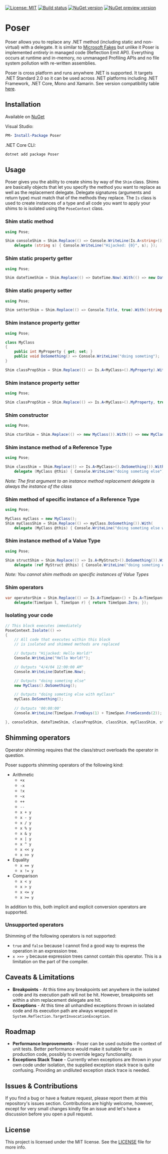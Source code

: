 [![License: MIT](https://img.shields.io/badge/license-MIT-green.svg)](LICENSE)
[![Build status](https://dev.azure.com/palmund/Pose/_apis/build/status/Pose-CI?branchName=master&Label=build)](https://dev.azure.com/palmund/Pose/_build/latest?definitionId=12)
[![NuGet version](https://img.shields.io/nuget/v/Poser?logo=nuget)](https://www.nuget.org/packages/Poser)
[![NuGet preview version](https://img.shields.io/nuget/vpre/Poser?logo=nuget)](https://www.nuget.org/packages/Poser)

# Poser

Poser allows you to replace any .NET method (including static and non-virtual) with a delegate. It is similar to [Microsoft Fakes](https://msdn.microsoft.com/en-us/library/hh549175.aspx) but unlike it Poser is implemented _entirely_ in managed code (Reflection Emit API). Everything occurs at runtime and in-memory, no unmanaged Profiling APIs and no file system pollution with re-written assemblies.

Poser is cross platform and runs anywhere .NET is supported. It targets .NET Standard 2.0 so it can be used across .NET platforms including .NET Framework, .NET Core, Mono and Xamarin. See version compatibility table [here](https://docs.microsoft.com/en-us/dotnet/standard/net-standard).

## Installation

Available on [NuGet](https://www.nuget.org/packages/Poser/)

Visual Studio:

```powershell
PM> Install-Package Poser
```

.NET Core CLI:

```bash
dotnet add package Poser
```

## Usage

Poser gives you the ability to create shims by way of the `Shim` class. Shims are basically objects that let you specify the method you want to replace as well as the replacement delegate. Delegate signatures (arguments and return type) must match that of the methods they replace. The `Is` class is used to create instances of a type and all code you want to apply your shims to is isolated using the `PoseContext` class.


### Shim static method

```csharp
using Pose;

Shim consoleShim = Shim.Replace(() => Console.WriteLine(Is.A<string>())).With(
    delegate (string s) { Console.WriteLine("Hijacked: {0}", s); });
```

### Shim static property getter

```csharp
using Pose;

Shim dateTimeShim = Shim.Replace(() => DateTime.Now).With(() => new DateTime(2004, 4, 4));
```

### Shim static property setter

```csharp
using Pose;

Shim setterShim = Shim.Replace(() => Console.Title, true).With((string title) => { Console.Title = "My Title"; });
```

### Shim instance property getter

```csharp
using Pose;

class MyClass
{
    public int MyProperty { get; set; }
    public void DoSomething() => Console.WriteLine("doing someting");
}

Shim classPropShim = Shim.Replace(() => Is.A<MyClass>().MyProperty).With((MyClass @this) => 100);
```

### Shim instance property setter

```csharp
using Pose;

Shim classPropShim = Shim.Replace(() => Is.A<MyClass>().MyProperty, true).With((MyClass @this, int prop) => { @this.MyProperty = prop * 10; });
```

### Shim constructor

```csharp
using Pose;

Shim ctorShim = Shim.Replace(() => new MyClass()).With(() => new MyClass() { MyProperty = 10 });
```

### Shim instance method of a Reference Type

```csharp
using Pose;

Shim classShim = Shim.Replace(() => Is.A<MyClass>().DoSomething()).With(
    delegate (MyClass @this) { Console.WriteLine("doing someting else"); });
```

_Note: The first argument to an instance method replacement delegate is always the instance of the class_

### Shim method of specific instance of a Reference Type

```csharp
using Pose;

MyClass myClass = new MyClass();
Shim myClassShim = Shim.Replace(() => myClass.DoSomething()).With(
    delegate (MyClass @this) { Console.WriteLine("doing someting else with myClass"); });
```

### Shim instance method of a Value Type

```csharp
using Pose;

Shim structShim = Shim.Replace(() => Is.A<MyStruct>().DoSomething()).With(
    delegate (ref MyStruct @this) { Console.WriteLine("doing someting else"); });
```

_Note: You cannot shim methods on specific instances of Value Types_

### Shim operators

```csharp
var operatorShim = Shim.Replace(() => Is.A<TimeSpan>() + Is.A<TimeSpan>()).With(
    delegate(TimeSpan l, TimeSpan r) { return TimeSpan.Zero; });
```
### Isolating your code

```csharp
// This block executes immediately
PoseContext.Isolate(() =>
{
    // All code that executes within this block
    // is isolated and shimmed methods are replaced

    // Outputs "Hijacked: Hello World!"
    Console.WriteLine("Hello World!");

    // Outputs "4/4/04 12:00:00 AM"
    Console.WriteLine(DateTime.Now);

    // Outputs "doing someting else"
    new MyClass().DoSomething();

    // Outputs "doing someting else with myClass"
    myClass.DoSomething();
    
    // Outputs '00:00:00'
    Console.WriteLine(TimeSpan.FromDays(1) + TimeSpan.FromSeconds(2));

}, consoleShim, dateTimeShim, classPropShim, classShim, myClassShim, structShim, operatorShim);
```

## Shimming operators
Operator shimming requires that the class/struct overloads the operator in question.

Poser supports shimming operators of the following kind:
* Arithmetic
  * `+x`
  * `-x`
  * `!x`
  * `~x`
  * `++`
  * `--`
  * `x + y`
  * `x - y`
  * `x / y`
  * `x % y`
  * `x & y`
  * `x | y`
  * `x ^ y`
  * `x << y`
  * `x >> y`
* Equality
  * `x == y`
  * `x != y`
* Comparison
  * `x < y`
  * `x > y`
  * `x <= y`
  * `x >= y`

In addition to this, both implicit and explicit conversion operators are supported.

### Unsupported operators
Shimming of the following operators is not supported:
- `true` and `false` because I cannot find a good way to express the operation in an expression tree.
- `x >>> y` because expression trees cannot contain this operator. This is a limitation on the part of the compiler.

## Caveats & Limitations

* **Breakpoints** - At this time any breakpoints set anywhere in the isolated code and its execution path will not be hit. However, breakpoints set within a shim replacement delegate are hit.
* **Exceptions** - At this time all unhandled exceptions thrown in isolated code and its execution path are always wrapped in `System.Reflection.TargetInvocationException`.

## Roadmap

* **Performance Improvements** - Poser can be used outside the context of unit tests. Better performance would make it suitable for use in production code, possibly to override legacy functionality.
* **Exceptions Stack Trace** - Currently when exceptions are thrown in your own code under isolation, the supplied exception stack trace is quite confusing. Providing an undiluted exception stack trace is needed.

## Issues & Contributions

If you find a bug or have a feature request, please report them at this repository's issues section. Contributions are highly welcome, however, except for very small changes kindly file an issue and let's have a discussion before you open a pull request.

## License

This project is licensed under the MIT license. See the [LICENSE](LICENSE) file for more info.
